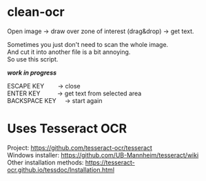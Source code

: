 # clean-ocr
Open image -> draw over zone of interest (drag&drop) -> get text.

Sometimes you just don't need to scan the whole image. </br>
And cut it into another file is a bit annoying. </br>
So use this script. </br>

***work in progress***

ESCAPE KEY &nbsp; &nbsp; &nbsp; &nbsp;-> close </br>
ENTER KEY &nbsp; &nbsp; &nbsp; &nbsp; &nbsp;-> get text from selected area </br>
BACKSPACE KEY  &nbsp;  &nbsp; -> start again</br>

# Uses Tesseract OCR 
Project: https://github.com/tesseract-ocr/tesseract </br>
Windows installer: https://github.com/UB-Mannheim/tesseract/wiki </br>
Other installation methods: https://tesseract-ocr.github.io/tessdoc/Installation.html </br>

